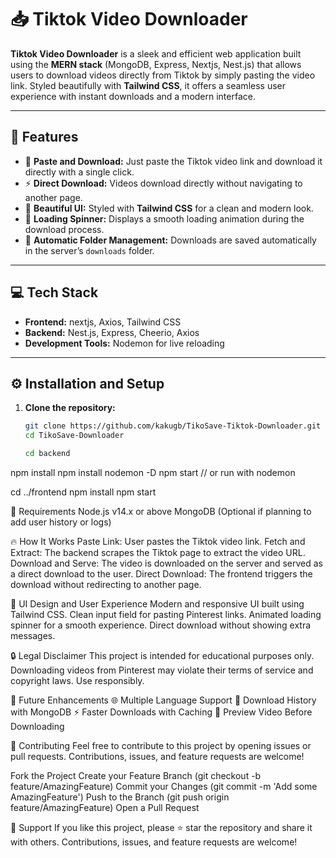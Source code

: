 # 📥 Tiktok Video Downloader

**Tiktok Video Downloader** is a sleek and efficient web application built using the **MERN stack** (MongoDB, Express, Nextjs, Nest.js) that allows users to download videos directly from Tiktok by simply pasting the video link. Styled beautifully with **Tailwind CSS**, it offers a seamless user experience with instant downloads and a modern interface.

---

## 🚀 Features
- 🔗 **Paste and Download:** Just paste the Tiktok video link and download it directly with a single click.
- ⚡ **Direct Download:** Videos download directly without navigating to another page.
- 🎨 **Beautiful UI:** Styled with **Tailwind CSS** for a clean and modern look.
- 🔄 **Loading Spinner:** Displays a smooth loading animation during the download process.
- 📂 **Automatic Folder Management:** Downloads are saved automatically in the server’s `downloads` folder.

---

## 💻 Tech Stack
- **Frontend:** nextjs, Axios, Tailwind CSS
- **Backend:** Nest.js, Express, Cheerio, Axios
- **Development Tools:** Nodemon for live reloading

---

## ⚙️ Installation and Setup

1. **Clone the repository:**
   ```bash
   git clone https://github.com/kakugb/TikoSave-Tiktok-Downloader.git
   cd TikoSave-Downloader

   cd backend
npm install
npm install nodemon -D
npm start  // or run with nodemon

cd ../frontend
npm install
npm start

🚧 Requirements
Node.js v14.x or above
MongoDB (Optional if planning to add user history or logs)


🔥 How It Works
Paste Link: User pastes the Tiktok video link.
Fetch and Extract: The backend scrapes the Tiktok page to extract the video URL.
Download and Serve: The video is downloaded on the server and served as a direct download to the user.
Direct Download: The frontend triggers the download without redirecting to another page.

🎨 UI Design and User Experience
Modern and responsive UI built using Tailwind CSS.
Clean input field for pasting Pinterest links.
Animated loading spinner for a smooth experience.
Direct download without showing extra messages.

🔒 Legal Disclaimer
This project is intended for educational purposes only. Downloading videos from Pinterest may violate their terms of service and copyright laws. Use responsibly.

🌟 Future Enhancements
🌐 Multiple Language Support
📂 Download History with MongoDB
⚡ Faster Downloads with Caching
🎥 Preview Video Before Downloading

🤝 Contributing
Feel free to contribute to this project by opening issues or pull requests. Contributions, issues, and feature requests are welcome!

Fork the Project
Create your Feature Branch (git checkout -b feature/AmazingFeature)
Commit your Changes (git commit -m 'Add some AmazingFeature')
Push to the Branch (git push origin feature/AmazingFeature)
Open a Pull Request


🧡 Support
If you like this project, please ⭐ star the repository and share it with others. Contributions, issues, and feature requests are welcome!

   
